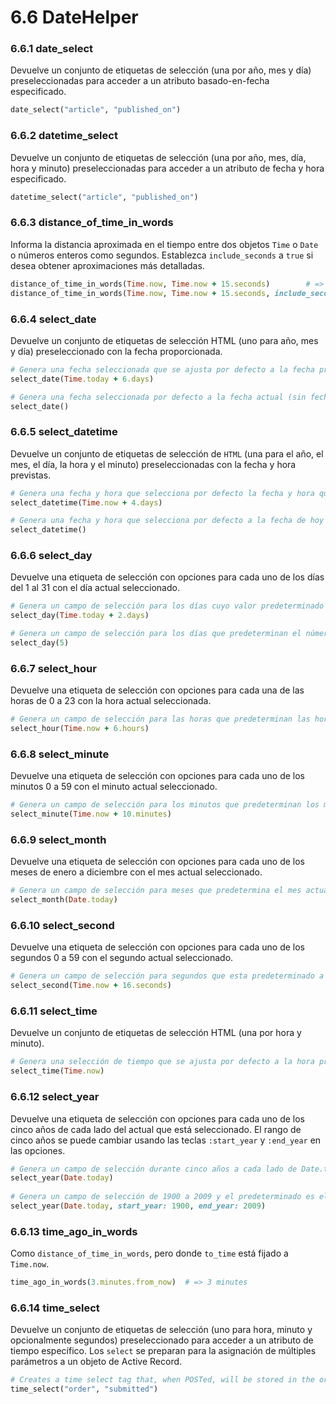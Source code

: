 # 6.6 DateHelper



### 6.6.1 date\_select

Devuelve un conjunto de etiquetas de selección \(una por año, mes y día\) preseleccionadas para acceder a un atributo basado-en-fecha especificado.

```ruby
date_select("article", "published_on")
```



### 6.6.2 datetime\_select

Devuelve un conjunto de etiquetas de selección \(una por año, mes, día, hora y minuto\) preseleccionadas para acceder a un atributo de fecha y hora especificado.

```ruby
datetime_select("article", "published_on")
```



### 6.6.3 distance\_of\_time\_in\_words

Informa la distancia aproximada en el tiempo entre dos objetos `Time` o `Date` o números enteros como segundos. Establezca `include_seconds` a `true` si desea obtener aproximaciones más detalladas.

```ruby
distance_of_time_in_words(Time.now, Time.now + 15.seconds)        # => less than a minute
distance_of_time_in_words(Time.now, Time.now + 15.seconds, include_seconds: true)  # => less than 20 seconds
```



### 6.6.4 select\_date

Devuelve un conjunto de etiquetas de selección HTML \(uno para año, mes y día\) preseleccionado con la fecha proporcionada.

```ruby
# Genera una fecha seleccionada que se ajusta por defecto a la fecha proporcionada (seis días después de hoy)
select_date(Time.today + 6.days)

# Genera una fecha seleccionada por defecto a la fecha actual (sin fecha especificada)
select_date()
```



### 6.6.5 select\_datetime

Devuelve un conjunto de etiquetas de selección de `HTML` \(una para el año, el mes, el día, la hora y el minuto\) preseleccionadas con la fecha y hora previstas.

```ruby
# Genera una fecha y hora que selecciona por defecto la fecha y hora que se proporciona (cuatro días después de hoy)
select_datetime(Time.now + 4.days)

# Genera una fecha y hora que selecciona por defecto a la fecha de hoy (no hay fecha especificada)
select_datetime()
```



### 6.6.6 select\_day

Devuelve una etiqueta de selección con opciones para cada uno de los días del 1 al 31 con el día actual seleccionado.

```ruby
# Genera un campo de selección para los días cuyo valor predeterminado es el día de la fecha proporcionada
select_day(Time.today + 2.days)

# Genera un campo de selección para los días que predeterminan el número dado
select_day(5)
```

### 6.6.7 select\_hour

Devuelve una etiqueta de selección con opciones para cada una de las horas de 0 a 23 con la hora actual seleccionada.

```ruby
# Genera un campo de selección para las horas que predeterminan las horas para el tiempo proporcionado
select_hour(Time.now + 6.hours)
```





### 6.6.8 select\_minute

Devuelve una etiqueta de selección con opciones para cada uno de los minutos 0 a 59 con el minuto actual seleccionado.

```ruby
# Genera un campo de selección para los minutos que predeterminan los minutos para el tiempo proporcionado.
select_minute(Time.now + 10.minutes)
```



### 6.6.9 select\_month

Devuelve una etiqueta de selección con opciones para cada uno de los meses de enero a diciembre con el mes actual seleccionado.

```ruby
# Genera un campo de selección para meses que predetermina el mes actual
select_month(Date.today)
```



### 6.6.10 select\_second

Devuelve una etiqueta de selección con opciones para cada uno de los segundos 0 a 59 con el segundo actual seleccionado.

```ruby
# Genera un campo de selección para segundos que esta predeterminado a los segundos para el tiempo proporcionado
select_second(Time.now + 16.seconds)
```



### 6.6.11 select\_time

Devuelve un conjunto de etiquetas de selección HTML \(una por hora y minuto\).

```ruby
# Genera una selección de tiempo que se ajusta por defecto a la hora proporcionada
select_time(Time.now)
```



### 6.6.12 select\_year

Devuelve una etiqueta de selección con opciones para cada uno de los cinco años de cada lado del actual que está seleccionado. El rango de cinco años se puede cambiar usando las teclas `:start_year` y `:end_year` en las opciones.

```ruby
# Genera un campo de selección durante cinco años a cada lado de Date.today predeterminado al año actual
select_year(Date.today)
 
# Genera un campo de selección de 1900 a 2009 y el predeterminado es el año actual
select_year(Date.today, start_year: 1900, end_year: 2009)
```



### 6.6.13 time\_ago\_in\_words

Como `distance_of_time_in_words`, pero donde `to_time` está fijado a `Time.now`.

```ruby
time_ago_in_words(3.minutes.from_now)  # => 3 minutes
```



### 6.6.14 time\_select

Devuelve un conjunto de etiquetas de selección \(uno para hora, minuto y opcionalmente segundos\) preseleccionado para acceder a un atributo de tiempo específico. Los `select` se preparan para la asignación de múltiples parámetros a un objeto de Active Record.

```ruby
# Creates a time select tag that, when POSTed, will be stored in the order variable in the submitted attribute
time_select("order", "submitted")
```



